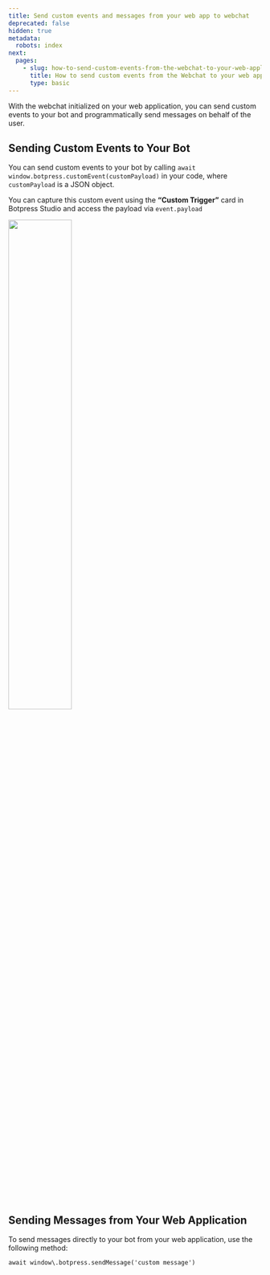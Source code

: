 ```yaml
---
title: Send custom events and messages from your web app to webchat
deprecated: false
hidden: true
metadata:
  robots: index
next:
  pages:
    - slug: how-to-send-custom-events-from-the-webchat-to-your-web-application
      title: How to send custom events from the Webchat to your web application
      type: basic
---
```

With the webchat initialized on your web application, you can send custom events to your bot and programmatically send messages on behalf of the user.

## Sending Custom Events to Your Bot

You can send custom events to your bot by calling `await window.botpress.customEvent(customPayload)` in your code, where `customPayload` is a JSON object.

You can capture this custom event using the **“Custom Trigger”** card in Botpress Studio and access the payload via `event.payload`

<Image align="center" width="50% " src="https://files.readme.io/281272814120b69a4608d292a22088e976290e02f055143657ffbbb835bc756e-image.png" />

<br />

## Sending Messages from Your Web Application

To send messages directly to your bot from your web application, use the following method:

`await window\.botpress.sendMessage('custom message')`
